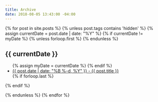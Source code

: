 ```yaml
---
title: Archive
date: 2018-08-05 13:43:00 -04:00
---
```


<section class="post">

   {% for post in site.posts %}
{% unless post.tags contains 'hidden' %}
       {% assign currentDate = post.date | date: "%Y" %}
       {% if currentDate != myDate %}
           {% unless forloop.first %}</ul>
           {% endunless %}
           <h2>{{ currentDate }}</h2>
           <ul>
           {% assign myDate = currentDate %}
       {% endif %}
       <li><a href="{{ post.url }}"><span>{{ post.date | date: "%B %-d, %Y" }}</span> - {{ post.title }}</a></li>
       {% if forloop.last %}</ul>{% endif %}
   
   {% endunless %}
   {% endfor %}

</section>